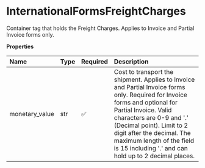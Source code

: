 # InternationalFormsFreightCharges

Container tag that holds the Freight Charges. Applies to Invoice and Partial Invoice forms only.

**Properties**

| Name           | Type | Required | Description                                                                                                                                                                                                                                                                                                                    |
| :------------- | :--- | :------- | :----------------------------------------------------------------------------------------------------------------------------------------------------------------------------------------------------------------------------------------------------------------------------------------------------------------------------- |
| monetary_value | str  | ✅       | Cost to transport the shipment. Applies to Invoice and Partial Invoice forms only. Required for Invoice forms and optional for Partial Invoice. Valid characters are 0-9 and '.' (Decimal point). Limit to 2 digit after the decimal. The maximum length of the field is 15 including '.' and can hold up to 2 decimal places. |

<!-- This file was generated by liblab | https://liblab.com/ -->
